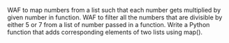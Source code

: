 WAF to map numbers from a list such that each number gets multiplied by given number in function.
WAF to filter all the numbers that are divisible by either 5 or 7 from a list of number passed in a function.
Write a Python function that adds corresponding elements of two lists using map().